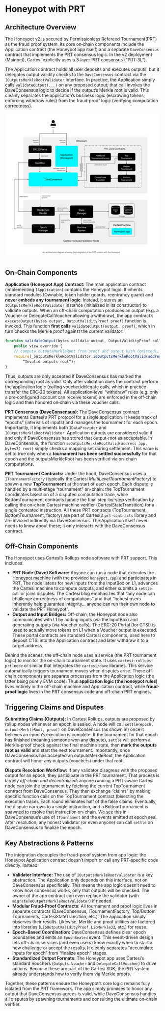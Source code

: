 # Honeypot with PRT 

## Architecture Overview

The Honeypot v2 is secured by Permissionless Refereed Tournament(PRT) as the fraud proof system. Its core on‐chain components include the Application contract (the Honeypot app itself) and a separate `DaveConsensus` contract that implements the PRT consensus logic.  In the v2 deployment (Mainnet), Cartesi explicitly uses a 3‑layer PRT consensus (“PRT‑3L”). 

The Application contract holds all user deposits and executes outputs, but it delegates output validity checks to the `DaveConsensus` contract via the `IOutputsMerkleRootValidator` interface.  In practice, the Application simply calls `validateOutput(...)` on any proposed output; that call invokes the DaveConsensus logic to decide if the output’s Merkle root is valid.  This cleanly separates the application’s business logic (escrowing tokens, enforcing withdraw rules) from the fraud‐proof logic (verifying computation correctness).

![Honeypot with PRT](../images/honeypot-prt-architecture.png)

## On-Chain Components

**Application (Honeypot App) Contract:**  The main application contract (implementing `IApplication`) contains the Honeypot logic.  It inherits standard modules (Ownable, token holder guards, reentrancy guard) and **never embeds any tournament logic**.  Instead, it stores an `IOutputsMerkleRootValidator` instance (initialized in its constructor) to validate outputs. When an off‐chain computation produces an output (e.g. a Voucher or DelegateCallVoucher allowing a withdraw), the app contract’s `executeOutput(bytes output, OutputValidityProof proof)` function is invoked. This function **first calls** `validateOutput(output, proof)`, which in turn checks the Merkle proof against the current validator:

```javascript
function validateOutput(bytes calldata output, OutputValidityProof calldata proof)
    public view override {
    // compute outputsMerkleRoot from proof and output hash (omitted)…
    require(_outputsMerkleRootValidator.isOutputsMerkleRootValid(address(this), outputsMerkleRoot), 
        “Invalid outputs root”);
}
```

Thus, outputs are only accepted if DaveConsensus has marked the corresponding root as valid. Only after validation does the contract perform the application logic (calling voucher/delegate calls, which in practice transfer the ERC‑20 tokens). All application‐level “withdraw” rules (e.g. only a pre‐configured account can receive tokens) are enforced in the off‐chain logic and then honored on‐chain via these voucher calls.

**PRT Consensus (DaveConsensus):**  The DaveConsensus contract implements Cartesi’s PRT protocol for a single application. It keeps track of “epochs” (intervals of inputs) and manages the tournament for each epoch. Importantly, it implements both `IDataProvider` and `IOutputsMerkleRootValidator`. Application outputs are considered valid if and only if DaveConsensus has stored that output-root as acceptable. In DaveConsensus, the function `isOutputsMerkleRootValid(address app, bytes32 root)` simply checks a mapping set during settlement. This value is set to true only when a **tournament has been settled successfully** for that epoch and the outputsMerkleRoot has been verified via on-chain computations.

**PRT Tournament Contracts:**  Under the hood, DaveConsensus uses a `ITournamentFactory` (typically the Cartesi *MultiLevelTournamentFactory*) to spawn a new **TopTournament** at the start of each epoch. Each dispute is handled by a multi‐stage “tournament” on-chain: the TopTournament coordinates bisection of a disputed computation trace, while BottomTournament contracts handle the final step-by-step verification by calling the on-chain Cartesi machine verifier (CartesiStateTransition) for a single contested instruction. All these PRT contracts (TopTournament, BottomTournament, factory) are part of Cartesi’s `prt-contracts` library and are invoked indirectly via DaveConsensus. The Application itself never needs to know about these; it only interacts with the DaveConsensus contract.

## Off-Chain Components

The Honeypot uses Cartesi’s Rollups node software with PRT support. This includes:

* **PRT Node (Dave) Software:** Anyone can run a node that executes the Honeypot machine (with the provided `honeypot.cpp`) and participates in PRT. The node listens for new inputs from the InputBox on L1, advances the Cartesi machine to compute outputs, and either submits a `settle` call or joins disputes. The Cartesi blog emphasizes that “any node can challenge correctness of computations” and that “honest users inherently help guarantee integrity… anyone can run their own node to validate the PRT Honeypot”.
* **Output and Input Bridges:** Off-chain, the Honeypot node also communicates with L1 by adding inputs (via the InputBox) and generating outputs (via Voucher calls). The ERC-20 Portal (for CTSI) is used to actually move tokens on L1 when a Voucher output is executed. These portal contracts are standard Cartesi components, used here to deposit CTSI into the Application contract and later withdraw it to a target address.

Behind the scenes, the off-chain node uses a service (the PRT tournament logic) to monitor the on-chain tournament state. It uses `cartesi-rollups-prt-node` or similar that integrates the `cartesi/dave` libraries. This service automatically triggers tournament moves when disputes arise. These off-chain components are separate processes from the Application logic (the latter being purely EVM code). Thus **application logic (the honeypot rules)** lives entirely in the off-chain machine and Application contract, while **fraud-proof logic** lives in the PRT consensus code and off-chain PRT engines.

## Triggering Claims and Disputes

**Submitting Claims (Outputs):** In Cartesi Rollups, outputs are proposed by rollup nodes whenever an epoch is sealed. A node will call `settle(epoch, outputsMerkleRoot, proof)` on DaveConsensus (as shown in) once it believes an epoch’s execution is complete. If the tournament for that epoch has finished (meaning someone won any dispute), `settle` will perform a Merkle‐proof check against the final machine state, then **mark the outputs root as valid** and start the next tournament. Importantly, once DaveConsensus has accepted an outputsMerkleRoot, the Application contract will honor any outputs (vouchers) under that root.

**Dispute Resolution Workflow:** If any validator disagrees with the proposed output for an epoch, they participate in the PRT tournament. That process is largely *off-chain and decentralized*: anyone running a PRT-aware Cartesi node can join the tournament by fetching the current TopTournament contract from DaveConsensus. They then exchange “claims” by making specific function calls on the TopTournament contract (bisecting the execution trace). Each round eliminates half of the false claims. Eventually, the dispute narrows to a single instruction, and a BottomTournament is spawned to resolve that instruction on-chain. We see this in DaveConsensus’s use of `ITournament` and the events emitted at epoch seal. After resolution, any honest validator (or even anyone) can call `settle` on DaveConsensus to finalize the epoch.

## Key Abstractions & Patterns

The integration decouples the fraud-proof system from app logic: the Honeypot Application contract doesn’t import or call any PRT-specific code directly. Instead:

* **Validator Interface:** The use of `IOutputsMerkleRootValidator` is a key abstraction. The Application only depends on this interface, not on DaveConsensus specifically. This means the app logic doesn’t need to know how consensus works, only that outputs will be checked. The owner of the app contract can even replace the validator (with `migrateToOutputsMerkleRootValidator`) if needed.
* **Modular Fraud-Proof Contracts:** All tournament and proof logic lives in separate contracts (DaveConsensus, ITournamentFactory, Top/Bottom Tournaments, CartesiStateTransition, etc.). The application simply observes their results. Likewise, Merkle and proof utilities are factored into libraries (`LibOutputValidityProof`, `LibMerkle32`, etc.) for reuse.
* **Epoch-Based Coordination:** DaveConsensus defines clear epoch boundaries and emits an `EpochSealed` event. This event-driven design lets off-chain services (and even users) know exactly when to start a new challenge or accept the results. It cleanly separates “accumulate inputs for epoch” from “finalize epoch” stages.
* **Standardized Output Formats:** The Honeypot app uses Cartesi’s standard Vouchers (`Outputs.Voucher` and `DelegateCallVoucher`) to drive actions. Because these are part of the Cartesi SDK, the PRT system already understands how to verify them via Merkle proofs.

Together, these patterns ensure the Honeypot’s core logic remains fully isolated from the PRT framework.  The app simply promises to honor any output that DaveConsensus agrees is valid, while DaveConsensus handles all disputes by spawning tournaments and consulting the ultimate on-chain verifier.

